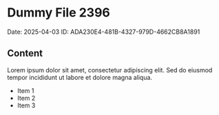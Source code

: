 # Dummy File 2396

Date: 2025-04-03
ID: ADA230E4-481B-4327-979D-4662CB8A1891

## Content

Lorem ipsum dolor sit amet, consectetur adipiscing elit.
Sed do eiusmod tempor incididunt ut labore et dolore magna aliqua.

* Item 1
* Item 2
* Item 3
